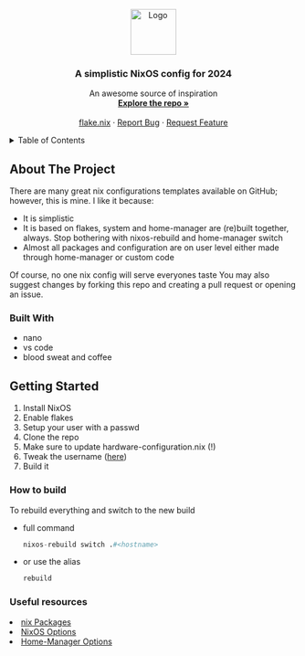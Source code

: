 

<!-- PROJECT LOGO -->
<br />
<div align="center">
  <a href="https://github.com/Ogglord/nix">
    <img src="images/logo.png" alt="Logo" width="80" height="80">
  </a>

  <h3 align="center">A simplistic NixOS config for 2024</h3>

  <p align="center">
    An awesome source of inspiration
    <br />
    <a href="https://github.com/Ogglord/nix/blob/main/"><strong>Explore the repo »</strong></a>
    <br />
    <br />
    <a href="https://github.com/Ogglord/nix/blob/main/flake.nix">flake.nix</a>
    ·
    <a href="https://github.com/Ogglord/nix/issues">Report Bug</a>
    ·
    <a href="https://github.com/Ogglord/nix/issues">Request Feature</a>
  </p>
</div>



<!-- TABLE OF CONTENTS -->
<details>
  <summary>Table of Contents</summary>
  <ol>
    <li>
      <a href="#about-the-project">About The Project</a>
      <ul>
        <li><a href="#built-with">Built with</a></li>
      </ul>
    </li>
    <li>
      <a href="#getting-started">Getting Started</a>
      <ul>
        <li><a href="#prerequisites">Prerequisites</a></li>
       <li><a href="#how-to-build">How to build</a></li>
        <li><a href="#useful-resources">Useful resources</a></li>
      </ul>
    </li>
    <li><a href="#license">License</a></li>
  </ol>
</details>



<!-- ABOUT THE PROJECT -->
## About The Project

There are many great nix configurations templates available on GitHub; however, this is mine.
I like it because:
* It is simplistic
* It is based on flakes, system and home-manager are (re)built together, always. Stop bothering with nixos-rebuild and home-manager switch
* Almost all packages and configuration are on user level either made through home-manager or custom code

Of course, no one nix config will serve everyones taste You may also suggest changes by forking this repo and creating a pull request or opening an issue. 

### Built With

 * nano
 * vs code
 * blood sweat and coffee

<!-- GETTING STARTED -->
## Getting Started

1. Install NixOS
2. Enable flakes
3. Setup your user with a passwd
4. Clone the repo
5. Make sure to update hardware-configuration.nix (!)
6. Tweak the username (<a href="https://github.com/Ogglord/nix/blob/main/nixos/configuration.nix">here</a>)
7. Build it

### How to build

To rebuild everything and switch to the new build
* full command
  ```nix
  nixos-rebuild switch .#<hostname>
  ```
* or use the alias
  ```bash
  rebuild
  ```

### Useful resources

<li><a href="https://search.nixos.org/packages?">nix Packages</a></li>
<li><a href="https://search.nixos.org/options?">NixOS Options</a></li>
<li><a href="https://nix-community.github.io/home-manager/options.xhtml">Home-Manager Options</a></li>
